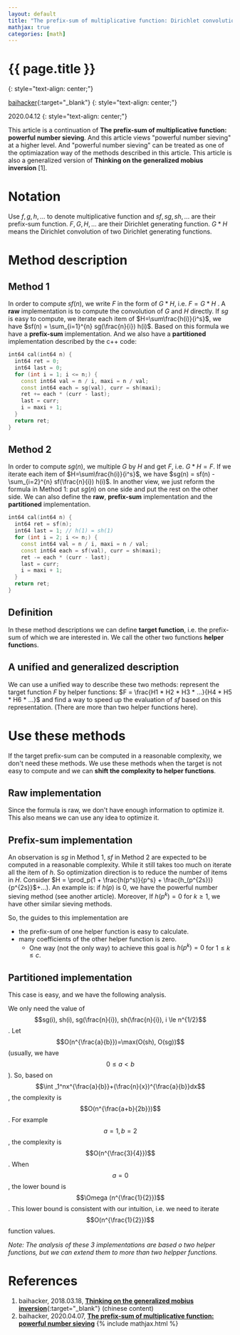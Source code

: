 ```yaml
---
layout: default
title: "The prefix-sum of multiplicative function: Dirichlet convolution"
mathjax: true
categories: [math]
---
```


<h1>{{ page.title }}</h1>
{: style="text-align: center;"}

[baihacker](https://github.com/baihacker){:target="_blank"}
{: style="text-align: center;"}

2020.04.12
{: style="text-align: center;"}

This article is a continuation of **The prefix-sum of multiplicative function: powerful number sieving**. And this article views "powerful number sieving" at a higher level. And "powerful number sieving" can be treated as one of the optimiazation way of the methods described in this article. This article is also a generalized version of **Thinking on the generalized mobius inversion** [1].

# Notation
Use $f,g,h,...$ to denote multiplicative function and $sf,sg,sh,...$ are their prefix-sum function. $F,G,H,...$ are their Dirichlet generating function. $G*H$ means the Dirichlet convolution of two Dirichlet generating functions.

# Method description
## Method 1
In order to compute $sf(n)$, we write $F$ in the form of $G*H$, i.e. $F=G * H$ . A **raw** implementation is to compute the convolution of $G$ and $H$ directly. If $sg$ is easy to compute, we iterate each item of $H=\sum\frac{h(i)}{i^s}$, we have $sf(n) = \sum_{i=1}^{n} sg(\frac{n}{i}) h(i)$. Based on this formula we have a **prefix-sum** implementation. And we also have a **partitioned** implementation described by the c++ code:

```cpp
int64 cal(int64 n) {
  int64 ret = 0;
  int64 last = 0;
  for (int i = 1; i <= n;) {
    const int64 val = n / i, maxi = n / val;
    const int64 each = sg(val), curr = sh(maxi);
    ret += each * (curr - last);
    last = curr;
    i = maxi + 1;
  }
  return ret;
}
```

## Method 2
In order to compute $sg(n)$, we multiple $G$ by $H$ and get $F$, i.e. $G * H=F$. If we iterate each item of $H=\sum\frac{h(i)}{i^s}$, we have $sg(n) = sf(n) - \sum_{i=2}^{n} sf(\frac{n}{i}) h(i)$. In another view, we just reform the formula in Method 1: put $sg(n)$ on one side and put the rest on the other side. We can also define the **raw**, **prefix-sum** implementation and the **partitioned** implementation.


```cpp
int64 cal(int64 n) {
  int64 ret = sf(n);
  int64 last = 1; // h(1) = sh(1)
  for (int i = 2; i <= n;) {
    const int64 val = n / i, maxi = n / val;
    const int64 each = sf(val), curr = sh(maxi);
    ret -= each * (curr - last);
    last = curr;
    i = maxi + 1;
  }
  return ret;
}
```

## Definition
In these method descriptions we can define **target function**, i.e. the prefix-sum of which we are interested in. We call the other two functions **helper function**s.

## A unified and generalized description
We can use a unified way to describe these two methods: represent the target function $F$ by helper functions: $F = \frac{H1 * H2 * H3 * ...}{H4 * H5 * H6 * ...}$ and find a way to speed up the evaluation of $sf$ based on this representation. (There are more than two helper functions here).

# Use these methods
If the target prefix-sum can be computed in a reasonable complexity, we don't need these methods. We use these methods when the target is not easy to compute and we can **shift the complexity to helper functions**.

## Raw implementation
Since the formula is raw, we don't have enough information to optimize it. This also means we can use any idea to optimize it.

## Prefix-sum implementation
An observation is $sg$ in Method 1, $sf$ in Method 2 are expected to be computed in a reasonable complexity. While it still takes too much on iterate all the item of $h$. So optimization direction is to reduce the number of items in $H$. Consider $H = \prod_p(1 + \frac{h(p^s)}{p^s} + \frac{h_(p^{2s})}{p^{2s}}$+...). An example is: if $h(p)$ is $0$, we have the powerful number sieving method (see another article). Moreover, If $h(p^k) = 0$ for $k \ge 1$, we have other similar sieving methods.

So, the guides to this implementation are
* the prefix-sum of one helper function is easy to calculate.
* many coefficients of the other helper function is zero.
  * One way (not the only way) to achieve this goal is $h(p^k) = 0$ for $1 \le k \le c$.

## Partitioned implementation
This case is easy, and we have the following analysis.

We only need the value of $$sg(i), sh(i), sg(\frac{n}{i}), sh(\frac{n}{i}), i \le n^{1/2}$$. Let $$O(n^{\frac{a}{b}})=\max(O(sh), O(sg))$$ (usually, we have $$0\le a<b$$). So, based on $$\int _1^nx^{\frac{a}{b}}+(\frac{n}{x})^{\frac{a}{b}}dx$$, the complexity is $$O(n^{\frac{a+b}{2b}})$$. For example $$a=1,b=2$$, the complexity is $$O(n^{\frac{3}{4}})$$. When $$a=0$$, the lower bound is $$\Omega (n^{\frac{1}{2}})$$. This lower bound is consistent with our intuition, i.e. we need to iterate $$O(n^{\frac{1}{2}})$$ function values.

*Note: The analysis of these $3$ implementations are based o two helper functions, but we can extend them to more than two helpper functions.*

# References
1. baihacker, 2018.03.18, [**Thinking on the generalized mobius inversion**](https://blog.csdn.net/baihacker/article/details/79597472){:target="_blank"} (chinese content)
2. baihacker, 2020.04.07, [**The prefix-sum of multiplicative function: powerful number sieving**](http://baihacker.github.io/main/)
{% include mathjax.html %}